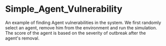 # Simple_Agent_Vulnerability
An example of finding Agent vulnerabilities in the system. We first randomly select an agent, remove him from the environment
and run the simulation. The score of the agent is based on the severity of outbreak after the agent's removal.
